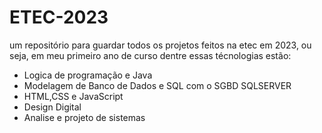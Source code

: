 # ETEC-2023
um repositório para guardar todos os projetos feitos na etec em 2023, ou seja, em meu primeiro ano de curso
dentre essas técnologias estão: 

- Logica de programação e Java
- Modelagem de Banco de Dados e SQL com o SGBD SQLSERVER
- HTML,CSS e JavaScript
- Design Digital 
- Analise e projeto de sistemas
